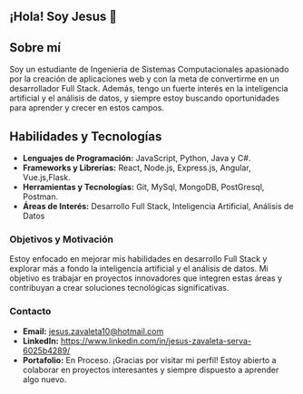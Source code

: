 ## ¡Hola! Soy Jesus 👋

## Sobre mí
Soy un estudiante de Ingeniería de Sistemas Computacionales apasionado por la creación de aplicaciones web y con la meta de convertirme en un desarrollador Full Stack. Además, tengo un fuerte interés en la inteligencia artificial y el análisis de datos, y siempre estoy buscando oportunidades para aprender y crecer en estos campos.

## Habilidades y Tecnologías
- **Lenguajes de Programación:** JavaScript, Python, Java y C#.
- **Frameworks y Librerías:** React, Node.js, Express.js, Angular, Vue.js,Flask.
- **Herramientas y Tecnologías:** Git, MySql, MongoDB, PostGresql, Postman.
- **Áreas de Interés:** Desarrollo Full Stack, Inteligencia Artificial, Análisis de Datos

<!--### Proyectos Destacados-->

### Objetivos y Motivación
Estoy enfocado en mejorar mis habilidades en desarrollo Full Stack y explorar más a fondo la inteligencia artificial y el análisis de datos. Mi objetivo es trabajar en proyectos innovadores que integren estas áreas y contribuyan a crear soluciones tecnológicas significativas.

### Contacto
- **Email:** jesus.zavaleta10@hotmail.com
- **LinkedIn:** https://www.linkedin.com/in/jesus-zavaleta-serva-6025b4289/
- **Portafolio:** En Proceso.
¡Gracias por visitar mi perfil! Estoy abierto a colaborar en proyectos interesantes y siempre dispuesto a aprender algo nuevo.
